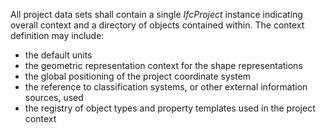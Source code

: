 All project data sets shall contain a single _IfcProject_ instance indicating overall context and a directory of objects contained within. The context definition may include:

* the default units
* the geometric representation context for the shape representations
* the global positioning of the project coordinate system
* the reference to classification systems, or other external information sources, used
* the registry of object types and property templates used in the project context